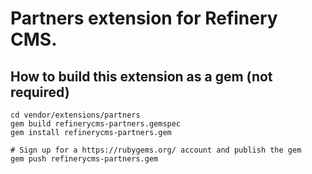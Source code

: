 # Partners extension for Refinery CMS.

## How to build this extension as a gem (not required)

    cd vendor/extensions/partners
    gem build refinerycms-partners.gemspec
    gem install refinerycms-partners.gem

    # Sign up for a https://rubygems.org/ account and publish the gem
    gem push refinerycms-partners.gem
